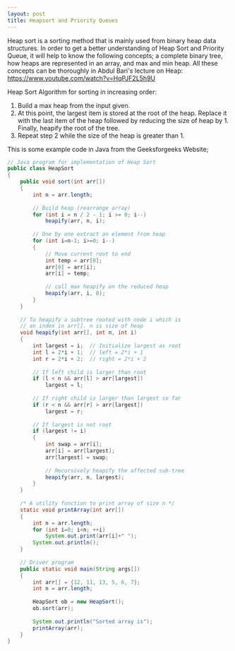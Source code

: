 ```yaml
---
layout: post
title: Heapsort and Priority Queues
---
```


Heap sort is a sorting method that is mainly used from binary heap data structures. In order to get a better understanding of Heap Sort and Priority Queue, it will help 
to know the following concepts; a complete binary tree, how heaps are represented in an array, and max and min heap. All these concepts can be thoroughly in Abdul Bari's lecture on Heap:
https://www.youtube.com/watch?v=HqPJF2L5h9U

Heap Sort Algorithm for sorting in increasing order: 
1. Build a max heap from the input given.
2. At this point, the largest item is stored at the root of the heap. Replace it with the last item of the heap followed by reducing the size of heap by 1. 
Finally, heapify the root of the tree. 
3. Repeat step 2 while the size of the heap is greater than 1.

This is some example code in Java from the Geeksforgeeks Website;

```java
// Java program for implementation of Heap Sort
public class HeapSort
{
    public void sort(int arr[])
    {
        int n = arr.length;
  
        // Build heap (rearrange array)
        for (int i = n / 2 - 1; i >= 0; i--)
            heapify(arr, n, i);
  
        // One by one extract an element from heap
        for (int i=n-1; i>=0; i--)
        {
            // Move current root to end
            int temp = arr[0];
            arr[0] = arr[i];
            arr[i] = temp;
  
            // call max heapify on the reduced heap
            heapify(arr, i, 0);
        }
    }
  
    // To heapify a subtree rooted with node i which is
    // an index in arr[]. n is size of heap
    void heapify(int arr[], int n, int i)
    {
        int largest = i;  // Initialize largest as root
        int l = 2*i + 1;  // left = 2*i + 1
        int r = 2*i + 2;  // right = 2*i + 2
  
        // If left child is larger than root
        if (l < n && arr[l] > arr[largest])
            largest = l;
  
        // If right child is larger than largest so far
        if (r < n && arr[r] > arr[largest])
            largest = r;
  
        // If largest is not root
        if (largest != i)
        {
            int swap = arr[i];
            arr[i] = arr[largest];
            arr[largest] = swap;
  
            // Recursively heapify the affected sub-tree
            heapify(arr, n, largest);
        }
    }
  
    /* A utility function to print array of size n */
    static void printArray(int arr[])
    {
        int n = arr.length;
        for (int i=0; i<n; ++i)
            System.out.print(arr[i]+" ");
        System.out.println();
    }
  
    // Driver program
    public static void main(String args[])
    {
        int arr[] = {12, 11, 13, 5, 6, 7};
        int n = arr.length;
  
        HeapSort ob = new HeapSort();
        ob.sort(arr);
  
        System.out.println("Sorted array is");
        printArray(arr);
    }
}
```
